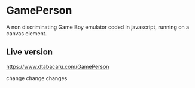 # GamePerson
A non discriminating Game Boy emulator coded in javascript, running on a canvas element.

## Live version
https://www.dtabacaru.com/GamePerson


change change changes